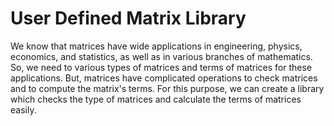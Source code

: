 # User Defined Matrix Library

We know that matrices have wide applications in engineering, physics, economics, and statistics, as well as in various branches of mathematics. So, we need to various types of matrices and terms of matrices for these applications. But, matrices have complicated operations to check matrices and to compute the matrix's terms. For this purpose, we can create a library which checks the type of matrices and calculate the terms of matrices easily.
